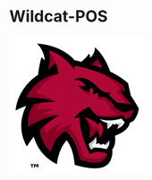 # Wildcat-POS

![alt_text](https://github.com/cushonz/Wildcat-POS/blob/main/pics/Wildcat%20spirit%20mark%20facing%20right2-cropped.png)
